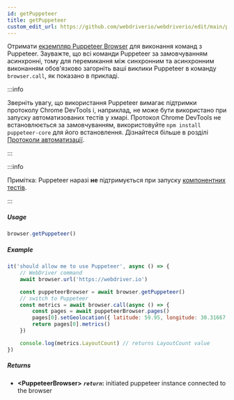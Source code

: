 ```yaml
---
id: getPuppeteer
title: getPuppeteer
custom_edit_url: https://github.com/webdriverio/webdriverio/edit/main/packages/webdriverio/src/commands/browser/getPuppeteer.ts
---
```


Отримати [екземпляр Puppeteer Browser](https://pptr.dev/#?product=Puppeteer&version=v5.1.0&show=api-class-browser)
для виконання команд з Puppeteer. Зауважте, що всі команди Puppeteer за замовчуванням
асинхронні, тому для перемикання між синхронним та асинхронним
виконанням обов'язково загорніть ваші виклики Puppeteer в команду `browser.call`,
як показано в прикладі.

:::info

Зверніть увагу, що використання Puppeteer вимагає підтримки протоколу Chrome DevTools і, наприклад,
не може бути використано при запуску автоматизованих тестів у хмарі. Протокол Chrome DevTools не встановлюється за замовчуванням,
використовуйте `npm install puppeteer-core` для його встановлення.
Дізнайтеся більше в розділі [Протоколи автоматизації](/docs/automationProtocols).

:::

:::info

Примітка: Puppeteer наразі __не__ підтримується при запуску [компонентних тестів](/docs/component-testing).

:::

##### Usage

```js
browser.getPuppeteer()
```

##### Example

```js title="getPuppeteer.test.js"
it('should allow me to use Puppeteer', async () => {
    // WebDriver command
    await browser.url('https://webdriver.io')

    const puppeteerBrowser = await browser.getPuppeteer()
    // switch to Puppeteer
    const metrics = await browser.call(async () => {
        const pages = await puppeteerBrowser.pages()
        pages[0].setGeolocation({ latitude: 59.95, longitude: 30.31667 })
        return pages[0].metrics()
    })

    console.log(metrics.LayoutCount) // returns LayoutCount value
})
```

##### Returns

- **&lt;PuppeteerBrowser&gt;**
            **<code><var>return</var></code>:**   initiated puppeteer instance connected to the browser    